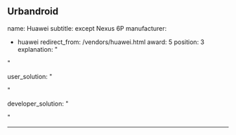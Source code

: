 Urbandroid
---
name: Huawei
subtitle: except Nexus 6P
manufacturer:
  - huawei
redirect_from: /vendors/huawei.html
award: 5
position: 3
explanation: "

"

user_solution: "

"

developer_solution: "


"

---
